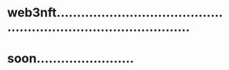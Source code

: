 # web3nft......................................................................................
# soon........................
